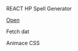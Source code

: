REACT HP Spell Generator

[Open](https://sarysx.github.io/HP-spells-generator-/)

Fetch dat

Animace CSS
